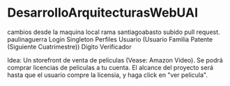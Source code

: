 # DesarrolloArquitecturasWebUAI
cambios desde la maquina local rama santiagoabasto subido pull request. 
paulinaguerra
Login Singleton
Perfiles Usuario (Usuario Familia Patente (Siguiente Cuatrimestre))
Digito Verificador

Idea:
Un storefront de venta de peliculas (Vease: Amazon Video). Se podrá comprar licencias de peliculas a tu cuenta. El alcance del proyecto será hasta que el usuario compre la licensia, y haga click en "ver pelicula".
